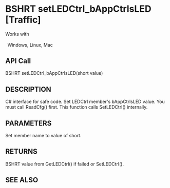 # BSHRT setLEDCtrl_bAppCtrlsLED [Traffic]

Works with <p class="s1" style="padding-top: 2pt;padding-left: 5pt;text-indent: 0pt;text-align: left;"><a name="bookmark449">&zwnj;</a>Windows, Linux, Mac</p>

## API Call
BSHRT setLEDCtrl_bAppCtrlsLED(short value)
## DESCRIPTION
C# interface for safe code. Set LEDCtrl member&#39;s bAppCtrlsLED value. You must call ReadCfg() first. This function calls SetLEDCtrl() internally.

## PARAMETERS
Set member name to value of short.

## RETURNS
BSHRT value from GetLEDCtrl() if failed or SetLEDCtrl().

## SEE ALSO

